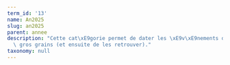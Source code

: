 ```yaml
---
term_id: '13'
name: An2025
slug: an2025
parent: annee
description: "Cette cat\xE9gorie permet de dater les \xE9v\xE9nements de 2025 \xE0\
  \ gros grains (et ensuite de les retrouver)."
taxonomy: null
---
```


